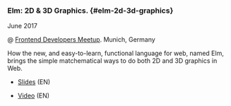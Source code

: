 ### Elm: 2D & 3D Graphics. {#elm-2d-3d-graphics}

June 2017

@ [Frontend Developers Meetup](https://www.meetup.com/munich-frontend-developers/). Munich, Germany

How the new, and easy-to-learn, functional language for web, named Elm, brings the simple matchematical ways to do both 2D and 3D graphics in Web.

- [Slides](https://speakerdeck.com/shamansir/elm-2d-and-3d-graphics)  (EN)

- [Video](https://vimeo.com/manage/videos/222331979)  (EN)
